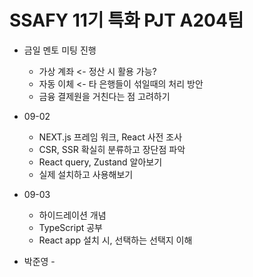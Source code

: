 # SSAFY 11기 특화 PJT A204팀

* 금일 멘토 미팅 진행
  * 가상 계좌 <- 정산 시 활용 가능?
  * 자동 이체 <- 타 은행들이 섞일때의 처리 방안
  * 금융 결제원을 거친다는 점 고려하기

* 09-02
  * NEXT.js 프레임 워크, React 사전 조사
  * CSR, SSR 확실히 분류하고 장단점 파악
  * React query, Zustand 알아보기
  * 실제 설치하고 사용해보기

* 09-03
  * 하이드레이션 개념
  * TypeScript 공부
  * React app 설치 시, 선택하는 선택지 이해

- 박준영 -